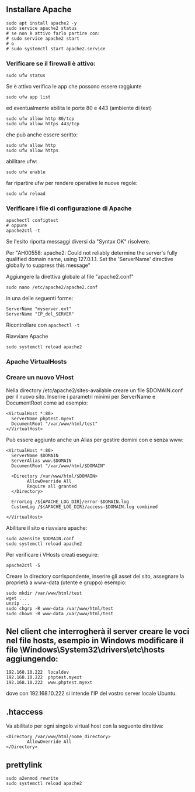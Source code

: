 ## Installare Apache

```
sudo apt install apache2 -y
sudo service apache2 status
# se non è attivo farlo partire con:
# sudo service apache2 start
# o
# sudo systemctl start apache2.service
```

### Verificare se il firewall è attivo:
```
sudo ufw status
```

Se è attivo verifica le app che possono essere raggiunte

```
sudo ufw app list
```

ed eventualmente abilita le porte 80 e 443 (ambiente di test)

```
sudo ufw allow http 80/tcp
sudo ufw allow https 443/tcp
```

che può anche essere scritto:

```
sudo ufw allow http
sudo ufw allow https
```

abilitare ufw:

```
sudo ufw enable
```

far ripartire ufw per rendere operative le nuove regole:

```
sudo ufw reload
```


### Verificare i file di configurazione di Apache
```
apachectl configtest
# oppure
apache2ctl -t
```

Se l'esito riporta messaggi diversi da "Syntax OK" risolvere.

Per "AH00558: apache2: Could not reliably determine the server's fully qualified domain name, using 127.0.1.1. Set the 'ServerName' directive globally to suppress this message"

Aggiungere la direttiva globale al file "apache2.conf"
```
sudo nano /etc/apache2/apache2.conf
```

in una delle seguenti forme:
```
ServerName "myserver.ext"
ServerName "IP_del_SERVER"
```
Ricontrollare con ```apachectl -t```

Riavviare Apache
```
sudo systemctl reload apache2
```

### Apache VirtualHosts

### Creare un nuovo VHost

Nella directory /etc/apache2/sites-available creare un file $DOMAIN.conf per il nuovo sito.
Inserire i parametri minimi per ServerName e DocumentRoot come ad esempio:

```
<VirtualHost *:80>
  ServerName phptest.myext
  DocumentRoot "/var/www/html/test"
</VirtualHost>
```

Può essere aggiunto anche un Alias per gestire domini con e senza www:

```
<VirtualHost *:80>
  ServerName $DOMAIN
  ServerAlias www.$DOMAIN
  DocumentRoot "/var/www/html/$DOMAIN"

  <Directory /var/www/html/$DOMAIN>
        AllowOverride All
        Require all granted
  </Directory>

  ErrorLog /${APACHE_LOG_DIR}/error-$DOMAIN.log
  CustomLog /${APACHE_LOG_DIR}/access-$DOMAIN.log combined

</VirtualHost>
```

Abilitare il sito e riavviare apache:

```
sudo a2ensite $DOMAIN.conf
sudo systemctl reload apache2
```

Per verificare i VHosts creati eseguire:

```
apache2ctl -S
```

Creare la directory corrispondente, inserire gli asset del sito, assegnare la proprietà a www-data (utente e gruppo) esempio:

```
sudo mkdir /var/www/html/test
wget ...
unzip ...
sudo chgrp -R www-data /var/www/html/test  
sudo chown -R www-data /var/www/html/test
```

## Nel client che interrogherà il server creare le voci nel file hosts, esempio in Windows modificare il file \Windows\System32\drivers\etc\hosts aggiungendo:
```
192.168.10.222	localdev
192.168.10.222	phptest.myext
192.168.10.222	www.phptest.myext
```

dove con 192.168.10.222 si intende l'IP del vostro server locale Ubuntu.

## .htaccess

Va abilitato per ogni singolo virtual host con la seguente direttiva:

```
<Directory /var/www/html/nome_directory>
        AllowOverride All
</Directory>
```
## prettylink

```
sudo a2enmod rewrite
sudo systemctl reload apache2

```
